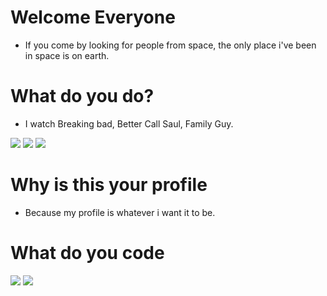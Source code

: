 <!-- Want to listen to music but dont have time to pick the tracks? Aurora Radio may be the right stop for you http://astrea.banabyte.com:4000/live -->

# Welcome Everyone
- If you come by looking for people from space, the only place i've been in space is on earth.

# What do you do?
- I watch Breaking bad, Better Call Saul, Family Guy.

![](https://media3.giphy.com/media/Bs0GXj3ew6xxK/200.gif) ![](https://thumbs.gfycat.com/GrippingSkeletalIberiannase-max-1mb.gif) ![](https://i.giphy.com/media/K0dM34TGaMkcE/giphy.webp)

# Why is this your profile
- Because my profile is whatever i want it to be.

# What do you code
![](https://img.devrant.com/devrant/rant/r_1016569_Wo4GD.gif)
![](https://d33wubrfki0l68.cloudfront.net/c34021fb01275afaf906f708e3ff2e91f6857e39/6c9aa/uploads/mysql-fast.gif)
